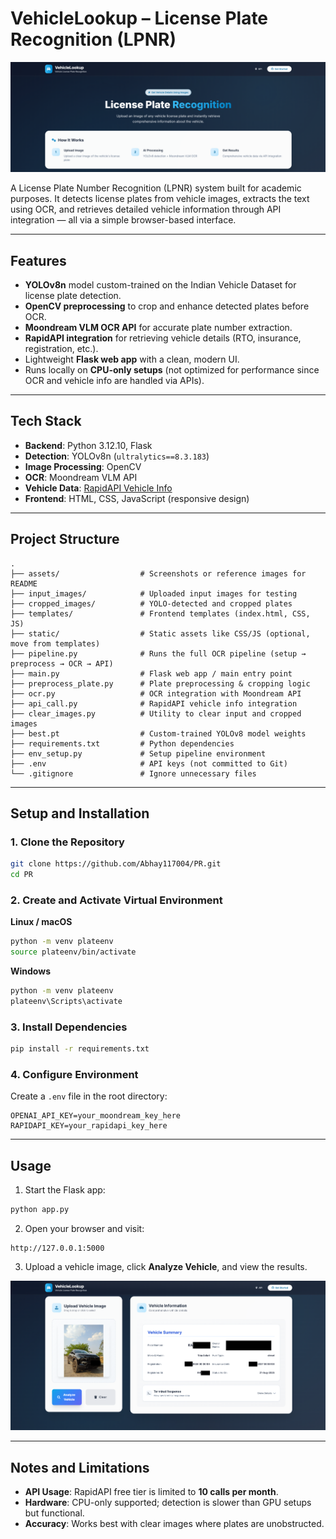 # VehicleLookup – License Plate Recognition (LPNR)

![Homepage](assets/SS1.png)

A License Plate Number Recognition (LPNR) system built for academic purposes.
It detects license plates from vehicle images, extracts the text using OCR, and retrieves detailed vehicle information through API integration — all via a simple browser-based interface.

---

## **Features**

* **YOLOv8n** model custom-trained on the Indian Vehicle Dataset for license plate detection.
* **OpenCV preprocessing** to crop and enhance detected plates before OCR.
* **Moondream VLM OCR API** for accurate plate number extraction.
* **RapidAPI integration** for retrieving vehicle details (RTO, insurance, registration, etc.).
* Lightweight **Flask web app** with a clean, modern UI.
* Runs locally on **CPU-only setups** (not optimized for performance since OCR and vehicle info are handled via APIs).

---

## **Tech Stack**

* **Backend**: Python 3.12.10, Flask
* **Detection**: YOLOv8n (`ultralytics==8.3.183`)
* **Image Processing**: OpenCV
* **OCR**: Moondream VLM API
* **Vehicle Data**: [RapidAPI Vehicle Info](https://rapidapi.com/fire-api-fire-api-default/api/rto-vehicle-details-rc-puc-insurance-mparivahan)
* **Frontend**: HTML, CSS, JavaScript (responsive design)

---

## **Project Structure**

```
.
├── assets/                  # Screenshots or reference images for README
├── input_images/            # Uploaded input images for testing
├── cropped_images/          # YOLO-detected and cropped plates
├── templates/               # Frontend templates (index.html, CSS, JS)
├── static/                  # Static assets like CSS/JS (optional, move from templates)
├── pipeline.py              # Runs the full OCR pipeline (setup → preprocess → OCR → API)
├── main.py                  # Flask web app / main entry point
├── preprocess_plate.py      # Plate preprocessing & cropping logic
├── ocr.py                   # OCR integration with Moondream API
├── api_call.py              # RapidAPI vehicle info integration
├── clear_images.py          # Utility to clear input and cropped images
├── best.pt                  # Custom-trained YOLOv8 model weights
├── requirements.txt         # Python dependencies
├── env_setup.py             # Setup pipeline environment 
├── .env                     # API keys (not committed to Git)
└── .gitignore               # Ignore unnecessary files
```

---

## **Setup and Installation**

### **1. Clone the Repository**

```bash
git clone https://github.com/Abhay117004/PR.git
cd PR
```

### **2. Create and Activate Virtual Environment**

**Linux / macOS**

```bash
python -m venv plateenv
source plateenv/bin/activate
```

**Windows**

```cmd
python -m venv plateenv
plateenv\Scripts\activate
```

### **3. Install Dependencies**

```bash
pip install -r requirements.txt
```

### **4. Configure Environment**

Create a `.env` file in the root directory:

```env
OPENAI_API_KEY=your_moondream_key_here
RAPIDAPI_KEY=your_rapidapi_key_here
```

---

## **Usage**

1. Start the Flask app:

```bash
python app.py
```

2. Open your browser and visit:

```
http://127.0.0.1:5000
```

3. Upload a vehicle image, click **Analyze Vehicle**, and view the results.

![Results Page](assets/SS.png)

---

## **Notes and Limitations**

* **API Usage**: RapidAPI free tier is limited to **10 calls per month**.
* **Hardware**: CPU-only supported; detection is slower than GPU setups but functional.
* **Accuracy**: Works best with clear images where plates are unobstructed.
